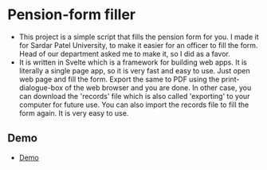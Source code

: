# Pension-form filler

- This project is a simple script that fills the pension form for you. I made it for Sardar Patel University, to make it easier for an officer to fill the form. Head of our department asked me to make it, so I did as a favor.
- It is written in Svelte which is a framework for building web apps. It is literally a single page app, so it is very fast and easy to use. Just open web page and fill the form. Export the same to PDF using the print-dialogue-box of the web browser and you are done. In other case, you can download the 'records' file which is also called 'exporting' to your computer for future use. You can also import the records file to fill the form again. It is very easy to use.

## Demo

- [Demo](https://pension-form.netlify.app/)
